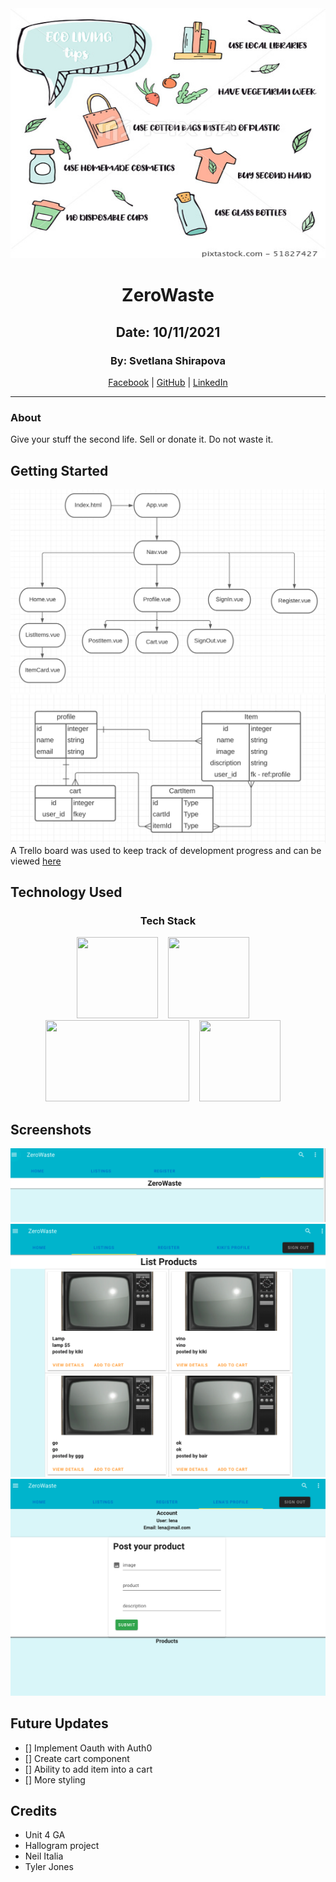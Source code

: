 <div align="center">
<img src="images/secondlife.jpeg" width="800" height="400" />
<h1 align="center">ZeroWaste</h1>

## Date: 10/11/2021

### By: Svetlana Shirapova
[Facebook](https://www.facebook.com/) | [GitHub](https://github.com/SvetLana203/ZeroWaste) | [LinkedIn](https://www.linkedin.com/in/svetlana-shirapova-aa9068219/)

</div>

***


### About

Give your stuff the second life. Sell or donate it. Do not waste it.

## Getting Started
![CHD](images/CHD2.png)
![ERD](images/ERD3.png)
A Trello board was used to keep track of development progress and can be viewed [here](https://trello.com/b/eEhnAq85/zerowaste)


## Technology Used
<div align="center">
  <h3>Tech Stack</h3>
  <img src="https://upload.wikimedia.org/wikipedia/commons/9/95/Vue.js_Logo_2.svg" width="130" height="130" />&nbsp;&nbsp;&nbsp;&nbsp;<img src="https://upload.wikimedia.org/wikipedia/commons/c/c3/Python-logo-notext.svg" width="130" height="130" />&nbsp;&nbsp;&nbsp;&nbsp;<img src="https://miro.medium.com/max/438/1*0G5zu7CnXdMT9pGbYUTQLQ.png" width="230" height="130" />&nbsp;&nbsp;&nbsp;&nbsp;<img src="https://upload.wikimedia.org/wikipedia/commons/2/29/Postgresql_elephant.svg" width="130" height="130" />&nbsp;&nbsp;&nbsp;&nbsp;
</div>


## Screenshots
![](images/ZeroWaste.png)
![](images/list.png)
![](images/profile.png)

## Future Updates

- [] Implement Oauth with Auth0
- [] Create cart component
- [] Ability to add item into a cart
- [] More styling


## Credits
* Unit 4 GA
* Hallogram project
* Neil Italia
* Tyler Jones
